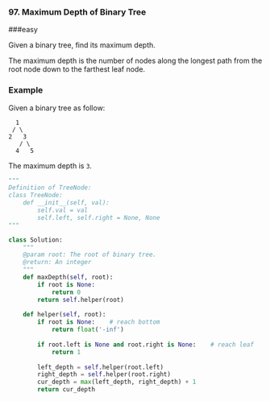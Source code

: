 ### 97. Maximum Depth of Binary Tree

###easy

Given a binary tree, find its maximum depth.

The maximum depth is the number of nodes along the longest path from the root node down to the farthest leaf node.

### Example

Given a binary tree as follow:

```
  1
 / \ 
2   3
   / \
  4   5  
```

The maximum depth is `3`.

```python
"""
Definition of TreeNode:
class TreeNode:
    def __init__(self, val):
        self.val = val
        self.left, self.right = None, None
"""

class Solution:
    """
    @param root: The root of binary tree.
    @return: An integer
    """
    def maxDepth(self, root):
        if root is None:
            return 0
        return self.helper(root)
    
    def helper(self, root):
        if root is None:    # reach bottom
            return float('-inf')
        
        if root.left is None and root.right is None:    # reach leaf
            return 1
        
        left_depth = self.helper(root.left)
        right_depth = self.helper(root.right)
        cur_depth = max(left_depth, right_depth) + 1
        return cur_depth

```

